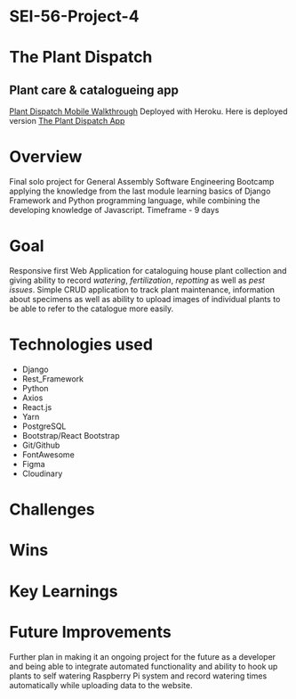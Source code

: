 # SEI-56-Project-4
# The Plant Dispatch
## Plant care & catalogueing app
 [Plant Dispatch Mobile Walkthrough](plantdispatchmobile.gif)
Deployed with Heroku. Here is deployed version [The Plant Dispatch App](https://theplantdispatch.herokuapp.com/)

# Overview
Final solo project for General Assembly Software Engineering Bootcamp applying the knowledge from the last module learning basics of Django Framework and Python programming language, while combining the developing knowledge of Javascript.
Timeframe - 9 days

# Goal
Responsive first Web Application for cataloguing house plant collection and giving ability to record *watering*, *fertilization*, *repotting* as well as *pest issues*. Simple CRUD application to track plant maintenance, information about specimens as well as ability to upload images of individual plants to be able to refer to the catalogue more easily.

# Technologies used 
+ Django
+ Rest_Framework
+ Python
+ Axios
+ React.js
+ Yarn
+ PostgreSQL
+ Bootstrap/React Bootstrap
+ Git/Github
+ FontAwesome
+ Figma
+ Cloudinary



# Challenges


# Wins

# Key Learnings 

# Future Improvements
Further plan in making it an ongoing project for the future as a developer and being able to integrate automated functionality and ability to hook up plants to self watering Raspberry Pi system and record watering times automatically while uploading data to the website. 






























